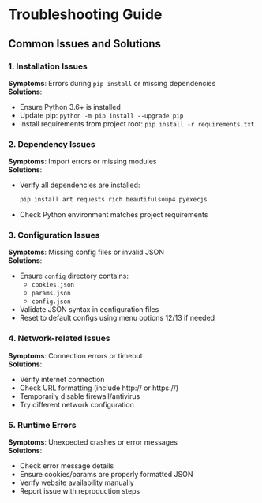 # Troubleshooting Guide

## Common Issues and Solutions

### 1. Installation Issues
**Symptoms**: Errors during `pip install` or missing dependencies  
**Solutions**:
- Ensure Python 3.6+ is installed
- Update pip: `python -m pip install --upgrade pip`
- Install requirements from project root: `pip install -r requirements.txt`

### 2. Dependency Issues
**Symptoms**: Import errors or missing modules  
**Solutions**:
- Verify all dependencies are installed:
  ```bash
  pip install art requests rich beautifulsoup4 pyexecjs
  ```
- Check Python environment matches project requirements

### 3. Configuration Issues
**Symptoms**: Missing config files or invalid JSON  
**Solutions**:
- Ensure `config` directory contains:
  - `cookies.json`
  - `params.json` 
  - `config.json`
- Validate JSON syntax in configuration files
- Reset to default configs using menu options 12/13 if needed

### 4. Network-related Issues
**Symptoms**: Connection errors or timeout  
**Solutions**:
- Verify internet connection
- Check URL formatting (include http:// or https://)
- Temporarily disable firewall/antivirus
- Try different network configuration

### 5. Runtime Errors
**Symptoms**: Unexpected crashes or error messages  
**Solutions**:
- Check error message details
- Ensure cookies/params are properly formatted JSON
- Verify website availability manually
- Report issue with reproduction steps

